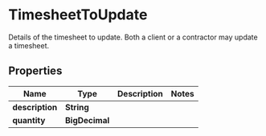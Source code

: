

# TimesheetToUpdate

Details of the timesheet to update. Both a client or a contractor may update a timesheet.

## Properties

| Name | Type | Description | Notes |
|------------ | ------------- | ------------- | -------------|
|**description** | **String** |  |  |
|**quantity** | **BigDecimal** |  |  |



